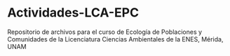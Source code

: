 # Actividades-LCA-EPC

Repositorio de archivos para el curso de Ecología de Poblaciones y Comunidades de la Licenciatura Ciencias Ambientales de la ENES, Mérida, UNAM
